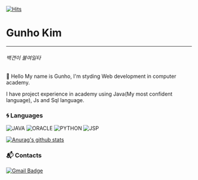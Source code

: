 [![Hits](https://hits.seeyoufarm.com/api/count/incr/badge.svg?url=https%3A%2F%2Fgithub.com%2Fgunhokim-me&count_bg=%231E36A6&title_bg=%23555555&icon=github.svg&icon_color=%23E7E7E7&title=hits&edge_flat=false)](https://hits.seeyoufarm.com)
# Gunho Kim
***
###### 백견이 불여일타
👋 Hello My name is Gunho, I'm styding Web development in computer academy.

   I have project experience in academy using Java(My most confident language), Js and Sql language.
### :cyclone: Languages
![JAVA](https://img.shields.io/badge/Java-%E2%98%85%E2%98%85%E2%98%85%E2%98%85%E2%98%86-0696D7?style=plastic&logo=Java&logoColor=white)  ![ORACLE](https://img.shields.io/badge/Oracle-%E2%98%85%E2%98%85%E2%98%85%E2%98%86%E2%98%86-007642?style=plastic&logo=Oracle&logoColor=red)
    ![PYTHON](https://img.shields.io/badge/Python-%E2%98%85%E2%98%86%E2%98%86%E2%98%86%E2%98%86-F86001?style=plastic&logo=Python&logoColor=white)  ![JSP](https://img.shields.io/badge/JavaScript-%E2%98%85%E2%98%85%E2%98%86%E2%98%86%E2%98%86-F7DF1E?style=plastic&logo=JavaScript&logoColor=yellow)
    
[![Anurag's github stats](https://github-readme-stats.vercel.app/api?username=gunhokim-me&show_icons=true&hide=contribs,prs&show_icons=true&theme=buefy)](https://github.com/anuraghazra/github-readme-stats)


### :mailbox_with_mail: Contacts
[![Gmail Badge](https://img.shields.io/badge/Gmail-d14836?style=flat-square&logo=GMAIL&logoColor=white&link=mailto:kgh3680@gmail.com)](mailto:kgh3680@gmail.com)

<!--
**gunhokim-me/gunhokim-me** is a ✨ _special_ ✨ repository because its `README.md` (this file) appears on your GitHub profile.

Here are some ideas to get you started:

- 🔭 I’m currently working on ...
- 🌱 I’m currently learning ...
- 👯 I’m looking to collaborate on ...
- 🤔 I’m looking for help with ...
- 💬 Ask me about ...
- 📫 How to reach me: ...
- 😄 Pronouns: ...
- ⚡ Fun fact: ...
-->
